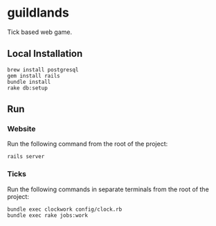 # guildlands

Tick based web game.

## Local Installation
```
brew install postgresql
gem install rails
bundle install
rake db:setup
```

## Run

### Website
Run the following command from the root of the project:
```
rails server
```

### Ticks
Run the following commands in separate terminals from the root of the project:
```
bundle exec clockwork config/clock.rb
bundle exec rake jobs:work
```